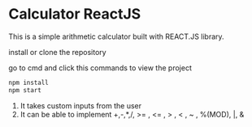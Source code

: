 # Calculator ReactJS

This is a simple arithmetic calculator built with REACT.JS library. 

install or clone the repository

go to cmd and click this commands to view the project

```ruby
npm install 
npm start
```

1. It takes custom inputs from the user
2. It can be able to implement +,-,*,/, >= , <= , > , < , ~ , %(MOD), |, &




    
    



